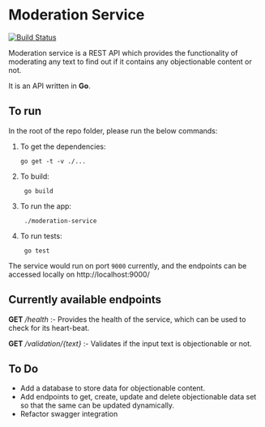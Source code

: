 # Moderation Service

[![Build Status](https://travis-ci.org/kratostaine/moderation-service.svg?branch=master)](https://travis-ci.org/kratostaine/moderation-service)

Moderation service is a REST API which provides the functionality of moderating any text to find out
if it contains any objectionable content or not.

It is an API written in **Go**.

## To run
In the root of the repo folder, please run the below commands:

1.  To get the dependencies:

        go get -t -v ./...
    
2. To build:

        go build
        
3. To run the app:

        ./moderation-service
        
4. To run tests:

        go test
        
The service would run on port `9000` currently, and the endpoints can be accessed locally on http://localhost:9000/

## Currently available endpoints
**GET** */health* :- Provides the health of the service, which can be used to check for its heart-beat.

**GET** */validation/{text}* :- Validates if the input text is objectionable or not.

## To Do
- Add a database to store data for objectionable content.
- Add endpoints to get, create, update and delete objectionable data set so that the same can be updated dynamically.
- Refactor swagger integration
